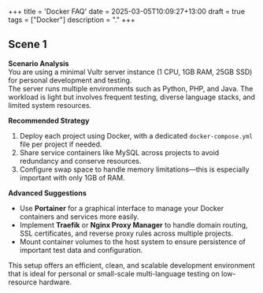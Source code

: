 +++
title = 'Docker FAQ'
date = 2025-03-05T10:09:27+13:00
draft = true
tags = ["Docker"]
description = "."
+++

## Scene 1 
**Scenario Analysis**  
You are using a minimal Vultr server instance (1 CPU, 1GB RAM, 25GB SSD) for personal development and testing.  
The server runs multiple environments such as Python, PHP, and Java. The workload is light but involves frequent testing, diverse language stacks, and limited system resources.

**Recommended Strategy**  
1. Deploy each project using Docker, with a dedicated `docker-compose.yml` file per project if needed.  
2. Share service containers like MySQL across projects to avoid redundancy and conserve resources.  
3. Configure swap space to handle memory limitations—this is especially important with only 1GB of RAM.

**Advanced Suggestions**  
- Use **Portainer** for a graphical interface to manage your Docker containers and services more easily.  
- Implement **Traefik** or **Nginx Proxy Manager** to handle domain routing, SSL certificates, and reverse proxy rules across multiple projects.  
- Mount container volumes to the host system to ensure persistence of important test data and configuration.

This setup offers an efficient, clean, and scalable development environment that is ideal for personal or small-scale multi-language testing on low-resource hardware.

